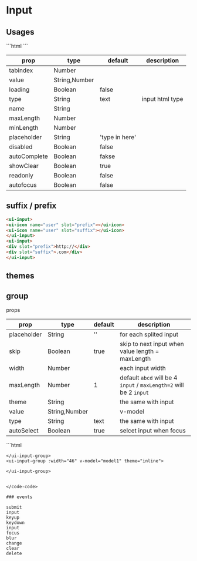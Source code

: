 # Input


## Usages

<input-index></input-index>

<code-code>
 ```html
<ui-input></ui-input>
 <ui-input disabled v-model="disabled"></ui-input>
 <ui-input readonly v-model="readonly"></ui-input>
 <ui-input loading></ui-input>
```

</code-code>

|prop|type|default|description|
|--|--|--|--|
|tabindex|Number|||
|value|String,Number|||
|loading|Boolean|false||
|type|String|text|input html type|
|name|String|||
|maxLength|Number|||
|minLength|Number|||
|placeholder|String|'type in here'||
|disabled|Boolean|false||
|autoComplete|Boolean|fakse||
|showClear|Boolean|true||
|readonly|Boolean|false||
|autofocus|Boolean|false||


## suffix / prefix

<input-slot></input-slot>

<code-code>

 ```html
<ui-input>
 <ui-icon name="user" slot="prefix"></ui-icon>
 <ui-icon name="user" slot="suffix"></ui-icon>
</ui-input>
<ui-input>
 <div slot="prefix">http://</div>
 <div slot="suffix">.com</div>
</ui-input>
```
</code-code>





## themes

<input-theme></input-theme>


## group

<input-group></input-group>

props

|prop|type|default|description|
|--|--|--|--|
|placeholder|String|''|for each splited input|
|skip|Boolean|true|skip to next input when value length = maxLength|
|width|Number||each input width|
|maxLength|Number|1| default `abcd` will be 4 `input` / `maxLength=2` will be 2 `input`|
|theme|String||the same with input|
|value|String,Number||v-model|
|type|String|text|the same with input|
|autoSelect|Boolean|true|selcet input when focus|

<code-code>
 ```html
<ui-input-group v-model="model1" :max-length="2">
    </ui-input-group>
    <ui-input-group theme="ghost" v-model="model1">
    </ui-input-group>
    <ui-input-group :width="46" v-model="model1">

    </ui-input-group>
    <ui-input-group :width="46" v-model="model1" theme="inline">

    </ui-input-group>
 ```

</code-code>

### events

submit
input
keyup
keydown
input
focus
blur
change
clear
delete